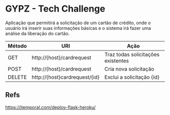 # GYPZ - Tech Challenge
Aplicação que permitirá a solicitação de um cartão de crédito, onde o usuário irá inserir suas informações básicas e o sistema irá fazer uma análise da liberação do cartão.

| Método    | URI                           | Ação                                      |
| --------- | ----------------------------- | ----------------------------------------- |
| GET       | http://{host}/cardrequest     | Traz todas solicitações existentes        |
| POST      | http://{host}/cardrequest     | Cria nova solicitação                     |
| DELETE    | http://{host}cardrequest/{id} | Exclui a solicitação {id}                 |


## Refs
https://jtemporal.com/deploy-flask-heroku/


